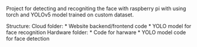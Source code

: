 Project for detecting and recogniting the face with raspberry pi with using torch and YOLOv5 model trained on custom dataset.

Structure: 
        Cloud folder:
                    * Website backend/frontend code
                    * YOLO model for face recognition
        Hardware folder:
                    * Code for harware
                    * YOLO model code for face detection